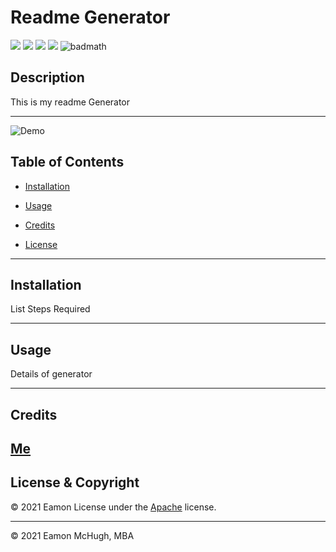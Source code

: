 # Readme Generator

 ![](https://img.shields.io/github/issues/Eamon02/Readme-Gen)
    ![](https://img.shields.io/github/forks/Eamon02/Readme-Gen)
    ![](https://img.shields.io/github/stars/Eamon02/Readme-Gen)
    ![](https://img.shields.io/github/license/Eamon02/Readme-Gen)
 ![badmath](https://img.shields.io/github/languages/top/nielsenjared/badmath)

  ## Description 

  This is my readme Generator

  ---

  ![Demo](https://youtube.com)

  ## Table of Contents

  * [Installation](#installation)

  * [Usage](#usage)

  * [Credits](#credits)

  * [License](#license)
  ---

  ## Installation

  List Steps Required


  ---

  ## Usage 

  Details of generator

  ---

  ## Credits

  [Me](https://github.com/Eamon02
)
  ---

  ## License & Copyright
  © 2021 Eamon
  License under the [Apache](https://choosealicense.com/licenses/apache-2.0/) license.

  ---
  © 2021 Eamon McHugh, MBA
  